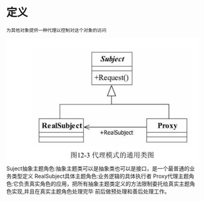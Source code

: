 # 定义
    为其他对象提供一种代理以控制对这个对象的访问
![](/assets/唯秘截图_20190322094707.png)
    Suject抽象主题角色:抽象主题类可以是抽象类也可以是接口，是一个最普通的业务类型定义
    RealSubject具体主题角色:业务逻辑的具体执行者
    Proxy代理主题角色:它负责真实角色的应用，把所有抽象主题类定义的方法限制委托给真实主题角色实现,并且在真实主题角色处理完毕
    前后做预处理和善后处理工作。